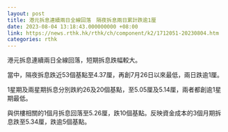 ```yaml
---
layout: post
title: 港元拆息連續兩日全線回落　隔夜拆息兩日累計跌逾1厘
date: 2023-08-04 13:18:43.000000000 +08:00
link: https://news.rthk.hk/rthk/ch/component/k2/1712051-20230804.htm
categories: rthk
---
```


港元拆息連續兩日全線回落，短期拆息跌幅較大。

當中，隔夜拆息跌近53個基點至4.37厘，再創7月26日以來最低，兩日跌逾1厘。

1星期及兩星期拆息分別跌約26及20個基點，至5.05厘及5.14厘，兩者都創逾1星期最低。

與供樓相關的1個月拆息回落至5.26厘，跌10個基點。反映資金成本的3個月期拆息跌至5.34厘，跌逾5個基點。
